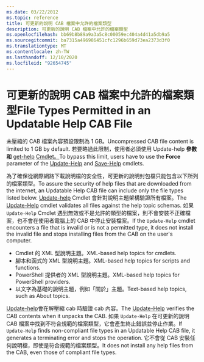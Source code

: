 ```yaml
---
ms.date: 03/22/2012
ms.topic: reference
title: 可更新的說明 CAB 檔案中允許的檔案類型
description: 可更新的說明 CAB 檔案中允許的檔案類型
ms.openlocfilehash: bb69b8b89a9a3a5c8c00059ec404a4d41a5db9a5
ms.sourcegitcommit: ba7315a496986451cfc1296b659d73ea2373d3f0
ms.translationtype: MT
ms.contentlocale: zh-TW
ms.lasthandoff: 12/10/2020
ms.locfileid: "92654745"
---
```

# <a name="file-types-permitted-in-an-updatable-help-cab-file"></a><span data-ttu-id="91386-103">可更新的說明 CAB 檔案中允許的檔案類型</span><span class="sxs-lookup"><span data-stu-id="91386-103">File Types Permitted in an Updatable Help CAB File</span></span>

<span data-ttu-id="91386-104">未壓縮的 CAB 檔案內容預設限制為 1 GB。</span><span class="sxs-lookup"><span data-stu-id="91386-104">Uncompressed CAB file content is limited to 1 GB by default.</span></span> <span data-ttu-id="91386-105">若要略過此限制，使用者必須使用 Update-help **參數和** [get-help](/powershell/module/Microsoft.PowerShell.Core/Update-Help) [Cmdlet。](/powershell/module/Microsoft.PowerShell.Core/Save-Help)</span><span class="sxs-lookup"><span data-stu-id="91386-105">To bypass this limit, users have to use the **Force** parameter of the [Update-Help](/powershell/module/Microsoft.PowerShell.Core/Update-Help) and [Save-Help](/powershell/module/Microsoft.PowerShell.Core/Save-Help) cmdlets.</span></span>

<span data-ttu-id="91386-106">為了確保從網際網路下載說明檔的安全性，可更新的說明封包檔只能包含以下所列的檔案類型。</span><span class="sxs-lookup"><span data-stu-id="91386-106">To assure the security of help files that are downloaded from the internet, an Updatable Help CAB file can include only the file types listed below.</span></span> <span data-ttu-id="91386-107">[Update-help](/powershell/module/Microsoft.PowerShell.Core/Update-Help) Cmdlet 會針對說明主題架構驗證所有檔案。</span><span class="sxs-lookup"><span data-stu-id="91386-107">The [Update-Help](/powershell/module/Microsoft.PowerShell.Core/Update-Help) cmdlet validates all files against the help topic schemas.</span></span> <span data-ttu-id="91386-108">如果 `Update-Help` Cmdlet 遇到無效或不是允許的類型的檔案，則不會安裝不正確檔案，也不會在使用者電腦上的 CAB 中停止安裝檔案。</span><span class="sxs-lookup"><span data-stu-id="91386-108">If the `Update-Help` cmdlet encounters a file that is invalid or is not a permitted type, it does not install the invalid file and stops installing files from the CAB on the user's computer.</span></span>

- <span data-ttu-id="91386-109">Cmdlet 的 XML 型說明主題。</span><span class="sxs-lookup"><span data-stu-id="91386-109">XML-based help topics for cmdlets.</span></span>
- <span data-ttu-id="91386-110">腳本和函式的 XML 型說明主題。</span><span class="sxs-lookup"><span data-stu-id="91386-110">XML-based help topics for scripts and functions.</span></span>
- <span data-ttu-id="91386-111">PowerShell 提供者的 XML 型說明主題。</span><span class="sxs-lookup"><span data-stu-id="91386-111">XML-based help topics for PowerShell providers.</span></span>
- <span data-ttu-id="91386-112">以文字為基礎的說明主題，例如「關於」主題。</span><span class="sxs-lookup"><span data-stu-id="91386-112">Text-based help topics, such as About topics.</span></span>

<span data-ttu-id="91386-113">[Update-help](/powershell/module/Microsoft.PowerShell.Core/Update-Help)會在解壓縮 cab 時驗證 cab 內容。</span><span class="sxs-lookup"><span data-stu-id="91386-113">The [Update-Help](/powershell/module/Microsoft.PowerShell.Core/Update-Help) verifies the CAB contents when it unpacks the CAB.</span></span> <span data-ttu-id="91386-114">如果 `Update-Help` 在可更新的說明 CAB 檔案中找到不符合規範的檔案類型，它會產生終止錯誤並停止作業。</span><span class="sxs-lookup"><span data-stu-id="91386-114">If `Update-Help` finds non-compliant file types in an Updatable Help CAB file, it generates a terminating error and stops the operation.</span></span> <span data-ttu-id="91386-115">它不會從 CAB 安裝任何說明檔，即使是符合規範的檔案類型。</span><span class="sxs-lookup"><span data-stu-id="91386-115">It does not install any help files from the CAB, even those of compliant file types.</span></span>
